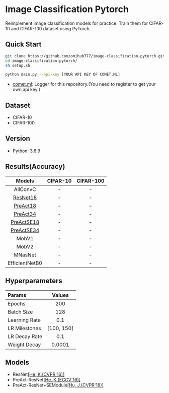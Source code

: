 # Image Classification Pytorch
Reimplement image classification models for practice. Train them for CIFAR-10 and CIFAR-100 dataset using PyTorch.

## Quick Start

```bash
git clone https://github.com/omihub777/image-classification-pytorch.git
cd image-classification-pytorch/
sh setup.sh

python main.py --api-key [YOUR API KEY OF COMET.ML]
```
* [comet.ml](https://www.comet.ml/): Logger for this repository.(You need to register to get your own api key.)

## Dataset
* CIFAR-10
* CIFAR-100

## Version
* Python: 3.6.9


## Results(Accuracy)

|Models|CIFAR-10|CIFAR-100|
|:--:|:--:|:--:|
|AllConvC|-|-|
|[ResNet18](https://arxiv.org/abs/1512.03385)|-|-|
|[PreAct18](https://arxiv.org/abs/1603.05027)|-|-|
|[PreAct34](https://arxiv.org/abs/1603.05027)|-|-|
|[PreActSE18](https://arxiv.org/abs/1709.01507)|-|-|
|[PreActSE34](https://arxiv.org/abs/1709.01507)|-|-|
|MobV1|-|-|
|MobV2|-|-|
|MNasNet|-|-|
|EfficientNetB0|-|-|


## Hyperparameters
|Params|Values|
|:--|:--:|
|Epochs| 200|
|Batch Size| 128|
|Learning Rate| 0.1|
|LR Milestones| [100, 150]|
|LR Decay Rate| 0.1|
|Weight Decay| 0.0001|

## Models
* ResNet[[He, K.(CVPR'16)]](https://arxiv.org/abs/1512.03385)
* PreAct-ResNet[[He, K.(ECCV'16)]](https://arxiv.org/abs/1603.05027)
* PreAct-ResNet+SEModule[[Hu, J.(CVPR'18)]](https://arxiv.org/abs/1709.01507)
